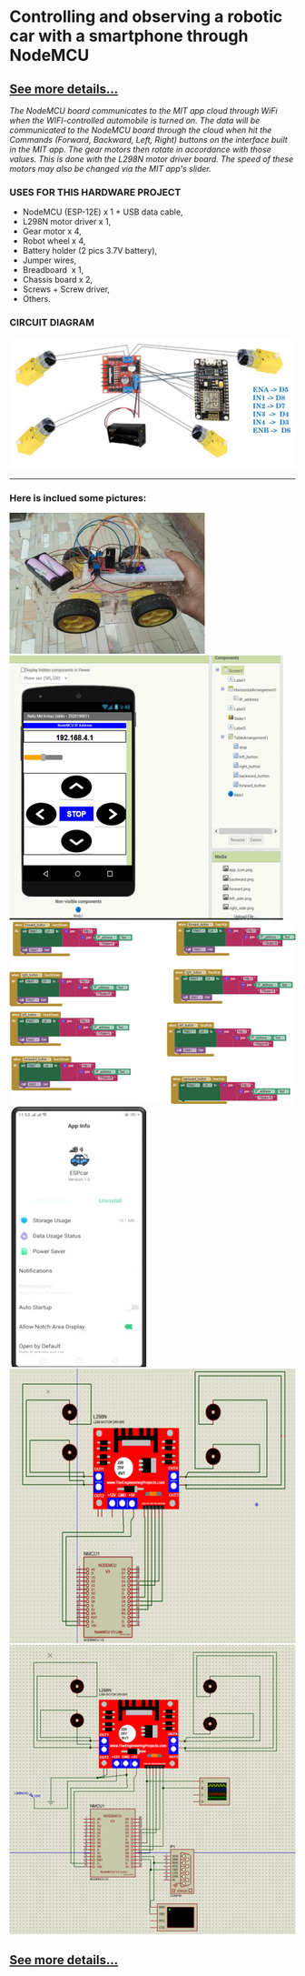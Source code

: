 # <b>Controlling and observing a robotic car with a smartphone through NodeMCU</b>

## [See more details...](https://www.slideshare.net/NafizMdImtiazUddin/nodemcu-controlling-and-observing-a-robotic-car-with-a-smartphone-through-nodemcu)

_The NodeMCU board communicates to the MIT app cloud through WiFi when the WIFI-controlled automobile is turned on. The data will be communicated to the NodeMCU board through the cloud when hit the Commands (Forward, Backward, Left, Right) buttons on the interface built in the MIT app. The gear motors then rotate in accordance with those values. This is done with the L298N motor driver board. The speed of these motors may also be changed via the MIT app's slider._



### USES FOR THIS HARDWARE PROJECT
- NodeMCU (ESP-12E) x 1 + USB data cable,
- L298N motor driver x 1, 
- Gear motor x 4, 
- Robot wheel x 4,
- Battery holder (2 pics 3.7V battery),
- Jumper wires,
- Breadboard  x 1,
- Chassis board x 2, 
- Screws + Screw driver,
- Others.


### CIRCUIT DIAGRAM
![circuit_diagram](Images/Picture0.jpg)


<hr/>

### Here is inclued some pictures:
![1_no_pic](Images/Picture1.jpg)
![2_no_pic](Images/Picture2.jpg)
![4_no_pic](Images/Picture4.jpg)
![5_no_pic](Images/Picture5.jpg)
![6_no_pic](Images/Picture6.jpg)
![7_no_pic](Images/Picture7.jpg)

## [See more details...](https://www.slideshare.net/NafizMdImtiazUddin/nodemcu-controlling-and-observing-a-robotic-car-with-a-smartphone-through-nodemcu)
